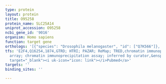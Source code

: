 ```yaml
---
type: protein
layout: protein
title: O95258
protein_name: SLC25A14
uniprot_accession: O95258
ncbi_gene_id: '9016'
organism: Homo sapiens
function: target gene
orthologs: '[{"species": "Drosophila melanogaster", "id": ["Q7K566"]}, {"species": "Mus musculus", "id": ["MOUSE54007"]}, {"species": "Rattus norvegicus", "id": ["Q9EP88"]}]'
tfs: 'E2F4,Q16254,1874,GTRD; HTRI; PAZAR; ReMap; TRED,chromatin immunoprecipitation
  array; chromatin immunoprecipitation assay; inferred by curator,&ensp;<a href="https://www.ncbi.nlm.nih.gov/pubmed/?term=18971253%5Buid%5D+OR+17531812%5Buid%5D+OR+27924024%5Buid%5D+OR+22900683%5Buid%5D+OR+18971253%5Buid%5D+OR+29126285%5Buid%5D+OR+17202159%5Buid%5D"
  target="_blank"><i uk-icon="icon: link"></i>Pubmed</a>'
targets: ''
binding_sites: ''

---
```

